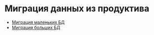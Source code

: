 # Миграция данных из продуктива

- [Миграция маленьких БД](10-small-database.md)
- [Миграция больших БД](20-big-database.md)
